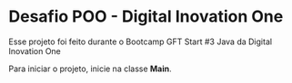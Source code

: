 # Desafio POO - Digital Inovation One

Esse projeto foi feito durante o Bootcamp GFT Start #3 Java da Digital Inovation One

Para iniciar o projeto, inicie na classe **Main**.